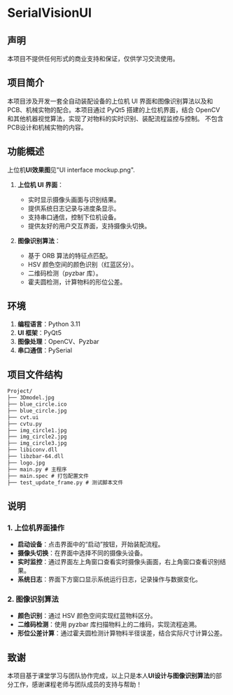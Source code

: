 # SerialVisionUI

## 声明
本项目不提供任何形式的商业支持和保证，仅供学习交流使用。

## 项目简介
本项目涉及开发一套全自动装配设备的上位机 UI 界面和图像识别算法以及和PCB、机械实物的配合。本项目通过 PyQt5 搭建的上位机界面，结合 OpenCV 和其他机器视觉算法，实现了对物料的实时识别、装配流程监控与控制。
不包含PCB设计和机械实物的内容。

## 功能概述
上位机**UI效果图**见"UI interface mockup.png".
1. **上位机 UI 界面**：
   * 实时显示摄像头画面与识别结果。
   * 提供系统日志记录与进度条显示。
   * 支持串口通信，控制下位机设备。
   * 提供友好的用户交互界面，支持摄像头切换。

2. **图像识别算法**：
   * 基于 ORB 算法的特征点匹配。
   * HSV 颜色空间的颜色识别（红蓝区分）。
   * 二维码检测（pyzbar 库）。
   * 霍夫圆检测，计算物料的形位公差。

## 环境
1. **编程语言**：Python 3.11
2. **UI 框架**：PyQt5
3. **图像处理**：OpenCV、Pyzbar
4. **串口通信**：PySerial

## 项目文件结构

```markdown
Project/
├── 3Dmodel.jpg
├── blue_circle.ico
├── blue_circle.jpg
├── cvt.ui
├── cvtu.py
├── img_circle1.jpg
├── img_circle2.jpg
├── img_circle3.jpg
├── libiconv.dll
├── libzbar-64.dll
├── logo.jpg
├── main.py # 主程序
├── main.spec # 打包配置文件
├── test_update_frame.py # 测试脚本文件
```
## 说明

### 1\. 上位机界面操作
* **启动设备**：点击界面中的“启动”按钮，开始装配流程。
* **摄像头切换**：在界面中选择不同的摄像头设备。
* **实时监控**：通过界面左上角窗口查看实时摄像头画面，右上角窗口查看识别结果。
* **系统日志**：界面下方窗口显示系统运行日志，记录操作与数据变化。

### 2\. 图像识别算法
* **颜色识别**：通过 HSV 颜色空间实现红蓝物料区分。
* **二维码检测**：使用 pyzbar 库扫描物料上的二维码，实现流程追溯。
* **形位公差计算**：通过霍夫圆检测计算物料半径误差，结合实际尺寸计算公差。

## 致谢
本项目基于课堂学习与团队协作完成，以上只是本人**UI设计与图像识别算法**的部分工作，感谢课程老师与团队成员的支持与帮助！
